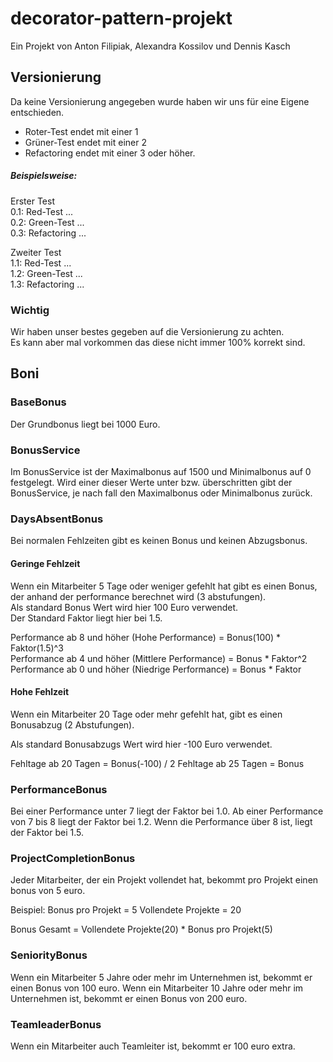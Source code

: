 # decorator-pattern-projekt
Ein Projekt von Anton Filipiak, Alexandra Kossilov und Dennis Kasch

## Versionierung
Da keine Versionierung angegeben wurde haben wir uns für eine Eigene entschieden.

- Roter-Test endet mit einer 1
- Grüner-Test endet mit einer 2
- Refactoring endet mit einer 3 oder höher.

##### Beispielsweise:

Erster Test
\
0.1: Red-Test ...
\
0.2: Green-Test ...
\
0.3: Refactoring ...

Zweiter Test
\
1.1: Red-Test ...
\
1.2: Green-Test ...
\
1.3: Refactoring ...

### Wichtig

Wir haben unser bestes gegeben auf die Versionierung zu achten.
\
Es kann aber mal vorkommen das diese nicht immer 100% korrekt sind.

## Boni

### BaseBonus
Der Grundbonus liegt bei 1000 Euro.

### BonusService
Im BonusService ist der Maximalbonus auf 1500 und Minimalbonus auf 0 festgelegt.
Wird einer dieser Werte unter bzw. überschritten gibt der BonusService, je nach
fall den Maximalbonus oder Minimalbonus zurück.

### DaysAbsentBonus
Bei normalen Fehlzeiten gibt es keinen Bonus und keinen Abzugsbonus.

#### Geringe Fehlzeit
Wenn ein Mitarbeiter 5 Tage oder weniger gefehlt hat gibt es einen Bonus, der anhand der performance berechnet wird (3 abstufungen).
\
Als standard Bonus Wert wird hier 100 Euro verwendet.
\
Der Standard Faktor liegt hier bei 1.5.

Performance ab 8 und höher (Hohe Performance)     = Bonus(100) * Faktor(1.5)^3
\
Performance ab 4 und höher (Mittlere Performance) = Bonus * Faktor^2
\
Performance ab 0 und höher (Niedrige Performance) = Bonus * Faktor

#### Hohe Fehlzeit
Wenn ein Mitarbeiter 20 Tage oder mehr gefehlt hat, gibt es einen Bonusabzug (2 Abstufungen).

Als standard Bonusabzugs Wert wird hier -100 Euro verwendet.

Fehltage ab 20 Tagen = Bonus(-100) / 2
Fehltage ab 25 Tagen = Bonus 

### PerformanceBonus
Bei einer Performance unter 7 liegt der Faktor bei 1.0.
Ab einer Performance von 7 bis 8 liegt der Faktor bei 1.2. 
Wenn die Performance über 8 ist, liegt der Faktor bei 1.5. 

### ProjectCompletionBonus
Jeder Mitarbeiter, der ein Projekt vollendet hat, bekommt pro Projekt einen bonus von 5 euro.

Beispiel:
Bonus pro Projekt = 5
Vollendete Projekte = 20

Bonus Gesamt = Vollendete Projekte(20) * Bonus pro Projekt(5)

### SeniorityBonus
Wenn ein Mitarbeiter 5 Jahre oder mehr im Unternehmen ist, bekommt er einen Bonus von 100 euro.
Wenn ein Mitarbeiter 10 Jahre oder mehr im Unternehmen ist, bekommt er einen Bonus von 200 euro.

### TeamleaderBonus
Wenn ein Mitarbeiter auch Teamleiter ist, bekommt er 100 euro extra. 
